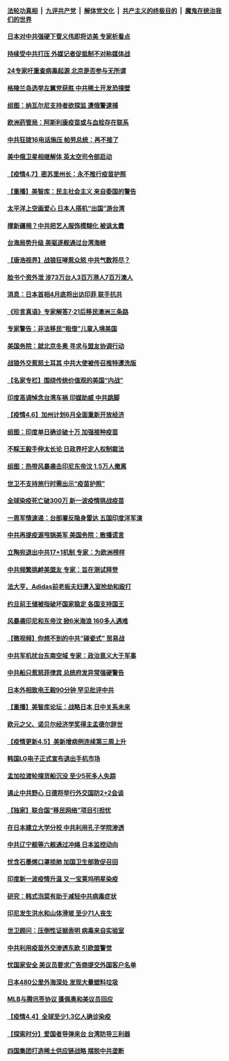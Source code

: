 

####  [法轮功真相](../../../../basic/blob/master/README.md?t=04081201) &nbsp;|&nbsp; [九评共产党](../../../../9ping.md/blob/master/README.md?t=04081201) &nbsp;|&nbsp; [解体党文化](../../../../jtdwh.md/blob/master/README.md?t=04081201)  &nbsp;|&nbsp; [共产主义的终极目的](../../../../gczydzjmd.md/blob/master/README.md?t=04081201) &nbsp;|&nbsp; [魔鬼在统治我们的世界](../../../../mgztzwmdsj.md/blob/master/README.md?t=04081201) 

#### [日本对中共强硬下菅义伟即将访美 专家析看点](../pages/nsc418/n12865390.md?t=04081201) 

#### [持续受中共打压 外媒记者促抵制不对称媒体战](../pages/nsc418/n12865163.md?t=04081201) 

#### [24专家吁重查病毒起源 北京是否参与无所谓](../pages/nsc418/n12864875.md?t=04081201) 

#### [格陵兰岛选举左翼党获胜 中共稀土开发恐撞壁](../pages/nsc418/n12864880.md?t=04081201) 

#### [组图：纳瓦尔尼支持者欲探监 遭俄警逮捕](../pages/nsc418/n12864077.md?t=04081201) 

#### [欧洲药管局：阿斯利康疫苗或与血栓存在联系](../pages/nsc418/n12864540.md?t=04081201) 

#### [中共狂拨16电话施压 帕劳总统：再不接了](../pages/nsc418/n12864525.md?t=04081201) 

#### [美中俄卫星相继解体 英太空司令部启动](../pages/nsc418/n12864515.md?t=04081201) 

#### [【疫情4.7】密苏里州长：永不推行疫苗护照](../pages/nsc418/n12863548.md?t=04081201) 

#### [【重播】美智库：民主社会主义 来自委国的警告](../pages/nsc418/n12864206.md?t=04081201) 

#### [太平洋上空画爱心 日本人搭机“出国”游台湾](../pages/nsc418/n12862858.md?t=04081201) 

#### [撑新疆棉？中共把艺人服饰模糊化 被讽太蠢](../pages/nsc418/n12864348.md?t=04081201) 

#### [台海局势升级 美驱逐舰通过台湾海峡](../pages/nsc418/n12864331.md?t=04081201) 

#### [【唐浩视界】战狼狂哮惹众怒 中共气数将尽？](../pages/nsc418/n12862833.md?t=04081201) 

#### [脸书个资外泄 涉73万台人3百万港人7百万澳人](../pages/nsc418/n12862996.md?t=04081201) 

#### [消息：日本首相4月底将出访印菲 联手抗共](../pages/nsc418/n12863497.md?t=04081201) 

#### [《珍言真语》专家解答7·21后移民澳洲三条路](../pages/nsc418/n12861314.md?t=04081201) 

#### [专家警告：非法移民“租借”儿童入境美国](../pages/nsc418/n12863358.md?t=04081201) 

#### [美国务院：就北京冬奥 寻求与盟友协调行动](../pages/nsc418/n12862875.md?t=04081201) 

#### [战狼外交惹怒土耳其 中共大使被传召推特遭洗版](../pages/nsc418/n12862466.md?t=04081201) 

#### [【名家专栏】围绕传统价值观的美国“内战”](../pages/nsc418/n12861573.md?t=04081201) 

#### [印度高调悼念台湾车祸 印媒助威 中共跳脚](../pages/nsc418/n12861983.md?t=04081201) 

#### [【疫情4.6】加州计划6月全面重新开放经济](../pages/nsc418/n12861038.md?t=04081201) 

#### [组图：印度单日确诊破十万 加强接种疫苗](../pages/nsc418/n12861646.md?t=04081201) 

#### [不睬王毅手伸太长论 日政界吁定人权制裁法](../pages/nsc418/n12861850.md?t=04081201) 

#### [组图：热带风暴袭击印尼东帝汶 1.5万人撤离](../pages/nsc418/n12861285.md?t=04081201) 

#### [世卫不支持旅行时需出示“疫苗护照”](../pages/nsc418/n12861807.md?t=04081201) 

#### [全球染疫死亡破300万 新一波疫情挑战疫苗](../pages/nsc418/n12861379.md?t=04081201) 

#### [一周军情速递：台部署反隐身雷达 五国印度洋军演](../pages/nsc418/n12859877.md?t=04081201) 

#### [中共再提疫源甩锅美军 美国务院：散播谎言](../pages/nsc418/n12860983.md?t=04081201) 

#### [立陶宛退出中共17+1机制 专家：为欧洲榜样](../pages/nsc418/n12860479.md?t=04081201) 

#### [中共频繁挑衅美盟友 专家：旨在测试拜登](../pages/nsc418/n12860018.md?t=04081201) 

#### [法大亨、Adidas前老板夫妇遭入室抢劫和殴打](../pages/nsc418/n12859808.md?t=04081201) 

#### [约旦前王储被指破坏国家稳定 各国支持国王](../pages/nsc418/n12859429.md?t=04081201) 

#### [风暴袭印尼和东帝汶 掀6米海浪 160多人遇难](../pages/nsc418/n12859436.md?t=04081201) 

#### [【微视频】你想不到的中共“碰瓷式” 贸易战](../pages/nsc418/n12859313.md?t=04081201) 

#### [中共军机扰台东南空域 专家：政治意义大于军事](../pages/nsc418/n12859088.md?t=04081201) 

#### [中共船只惹怒菲律宾 总统府发异常强硬警告](../pages/nsc418/n12859500.md?t=04081201) 

#### [日本外相致电王毅90分钟 罕见批评中共](../pages/nsc418/n12859457.md?t=04081201) 

#### [【重播】美智库论坛：战略日本 日中关系未来](../pages/nsc418/n12858533.md?t=04081201) 

#### [欧元之父、诺贝尔经济学奖得主孟德尔辞世](../pages/nsc418/n12859100.md?t=04081201) 

#### [【疫情更新4.5】美新增病例连续第三周上升](../pages/nsc418/n12858892.md?t=04081201) 

#### [韩国LG电子正式宣布退出手机市场](../pages/nsc418/n12858831.md?t=04081201) 

#### [孟加拉渡轮撞货船沉没 至少5死多人失踪](../pages/nsc418/n12858723.md?t=04081201) 

#### [遏止中共野心 日德将举行外交国防2+2会谈](../pages/nsc418/n12858395.md?t=04081201) 

#### [【独家】联合国“移民网络”项目引担忧](../pages/nsc418/n12857876.md?t=04081201) 

#### [在日本建立大学分校 中共利用孔子学院渗透](../pages/nsc418/n12857411.md?t=04081201) 

#### [中共辽宁舰等六舰通过冲绳 日本监控动向](../pages/nsc418/n12857944.md?t=04081201) 

#### [忧含石墨烯口罩损肺 加国卫生部敦促召回](../pages/nsc418/n12857929.md?t=04081201) 

#### [印度新一波疫情升温 又一宝莱坞明星染疫](../pages/nsc418/n12857881.md?t=04081201) 

#### [研究：韩式泡菜有助于减轻中共病毒症状](../pages/nsc418/n12857898.md?t=04081201) 

#### [印尼发生洪水和山体滑坡 至少71人丧生](../pages/nsc418/n12857790.md?t=04081201) 

#### [世卫顾问：压倒性证据表明 病毒来自实验室](../pages/nsc418/n12857607.md?t=04081201) 

#### [中共利用疫苗外交渗透东欧 引欧盟警觉](../pages/nsc418/n12857712.md?t=04081201) 

#### [忧国家安全 美议员要求广告商提交外国客户名单](../pages/nsc418/n12857553.md?t=04081201) 

#### [日本480公里外海深处 发现大量塑料垃圾](../pages/nsc418/n12857181.md?t=04081201) 

#### [MLB与腾讯签协议 蓬佩奥和美议员回应](../pages/nsc418/n12857554.md?t=04081201) 

#### [【疫情4.4】全球至少1.3亿人确诊染疫](../pages/nsc418/n12857264.md?t=04081201) 

#### [【探索时分】爱国者导弹来台 台湾防导三利器](../pages/nsc418/n12856710.md?t=04081201) 

#### [四国集团打造稀土供应链战略 摆脱中共垄断](../pages/nsc418/n12847305.md?t=04081201) 

